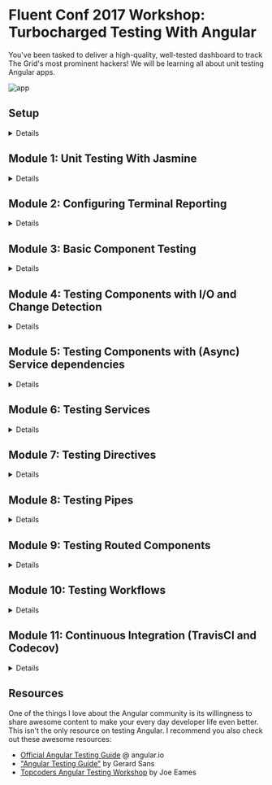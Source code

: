 # Fluent Conf 2017 Workshop: Turbocharged Testing With Angular

You've been tasked to deliver a high-quality, well-tested dashboard to track The Grid's most prominent hackers! We will be learning all about unit testing Angular apps.

![app](https://raw.githubusercontent.com/victormejia/fluent-angular-testing-workshop/master/screenshots/app-screenshot.png)

## Setup

<details>
  <summary>Details</summary>

This project was generated with [Angular CLI](https://github.com/angular/angular-cli) version 1.0.6.

### Tools Needed
  * Git
  * Node (at least 6.10)
  * npm (at least 3.10)
  * latest Google Chrome
  * latest Google Chrome Canary (important!)
  * GitHub account
  * Visual Studio Code editor

### Configure Project
You will need to do the following:
  * fork this repo to your GitHub account
  * clone your fork locally
  * Globally install the Angular CLI: `npm install -g @angular/cli`
  * inside `fluent-angular-testing-workshop`, install dependencies: `npm install`

### Verify

The following commands should work:

`npm start`: should open your browser and display the app we will be working with:

![app start](https://raw.githubusercontent.com/victormejia/fluent-angular-testing-workshop/master/screenshots/app-screenshot.png)

`npm test`: should yield output similar to this (no errors):

![test start](https://raw.githubusercontent.com/victormejia/fluent-angular-testing-workshop/master/screenshots/npm-test-initial.png)

### Create branch

`git checkout -b solution`

We will be working on a new branch and working through the modules. In the last module, we will be opening a pull request and using TravisCI to run our builds.

### Exercises and Solution
The empty exercise files you'll be completing end in `*.spec.ts`. The solutions are right next to the file, which are named `*.specx.ts`. If you to switch between running your specs vs. the solution, in `src/app.test.ts`, change the regex for the specs to:

```js
const context = require.context('./', true, /\.specx\.ts$/);
```

</details>

## Module 1: Unit Testing With Jasmine

<details>
  <summary>Details</summary>

### Why test?

The [Angular Testing Guide](https://angular.io/guide/testing) puts it very clearly:
  * Unit tests guard against breaking existing code (“regressions”) when we make changes.
  * Unit tetss clarify what the code does (use as documentation).
  * They reveal mistakes in design and implementation. Tests force us to look at our code from many angles and also make your code more modular.

### Jasmine
  * A BDD framework for JS code
  * standalone, no DOM required
  * Clean syntax: describe, it, expect
  * Others: Mocha, QUnit, Jest (Facebook)
  * Often used with a mocking library like Sinon

### Sample Module

```js
const SuperAwesomeModule = {
  featureA: () => {
    ...
  },
  featureB: () => {
    ...
  }
}
```

### Suites
  * test suite begins with "describe"
  * takes a string (spec suite title) and a function (block of code being tested)
  * suites can be nested

```js
describe('SuperAwesomeModule', () => {
  describe('featureA', () => {

  });

  describe('featureB', () => {

  });
});
```

### Specs
  * call global Jasmine function `it(<string>, <fn>)`
  * a spec contains one or more expectations
  * expectation: an assertion that is either true or false.
  * spec with all true expectations: pass
  * spec with one or more false expectations: fail

```js
describe('SuperAwesomeModule', () => {
  describe('featureA', () => {
    it('should calculate some super awesome calculation', () => {
        ...
    });

    it('should also do this correctly', () => {
        ...
    });
  });
});
```

### Expectations and Matchers
  * call global Jasmine function `expect(<actual>).<matcher(expectedValue)>`
  * a matcher implements boolean comparison between the actual value and the expected value

```js
describe('SuperAwesomeModule', () => {
  describe('featureA', () => {
    it('should calculate some super awesome calculation', () => {
        expect(SuperAwesomeModule.featureA([1, 2, 4]).toEqual(7);
    });

    it('should also do this correctly', () => {
        expect(SuperAwesomeModule.featureB('...').toBe(true);
    });
  });
});
```

### Included Matchers
```js
expect(foo).toBe(true); // uses JS strict equality
expect(foo).not.toBe(true);
expect(foo).toEqual(482); // uses deep equality, recursive search through objects
expect(foo).toBeDefined();
expect(foo).not.toBeDefined();
expect(foo).toBeUndefined();
expect(foo).toBeTruthy(); // boolean cast testing
expect(foo).toBeFalsy();
expect(foo).toContain('student'); // find item in array
expect(e).toBeLessThan(pi);
expect(pi).toBeGreaterThan(e);
expect(a).toBeCloseTo(b, 2); // a to be close to b by 2 decimal points
```

### Included Matchers: Exceptions
```js
expect(() => {
  foo(1, '2')
}).toThrowError();

expect(() => {
  foo(1, '2')
}).toThrow(new Error('Invalid parameter type.')
```

### Setup and Teardown
```js
describe('ApiService', function() {
  const serviceInTest;

  beforeEach(function() {
    serviceInTest = new ApiService();
  });

  afterEach(function() {
   ...
  });

  it('retrieves data', function() {
    ...
  });

  it('updates data', function() {
    ...
  });
});
```


### Disabling suites/specs
```js
describe('SuperAwesomeModule', () => {
  xdescribe('featureA', () => {
    it('should ...', () => {

    });

    it('should ...', () => {

    });
  });

  describe('featureB', () => {
    xit('should ...', () => {

    });

    it('should ...', () => {

    });
  });
});
```

### Spies
  * test double functions called spies.
  * can stub any function and tracks calls to it and all arguments.
  * A spy only exists in the describe or it block in which it is defined, and will be removed after each spec.
```js
describe('SuperAwesomeModule', function() {
  beforeEach(function() {
    // track all calls to SuperAwesomeModule.asyncHelperFunction()
    // and return a mock response
    spyOn(SuperAwesomeModule, 'asyncHelperFunction').and.returnValue(Promise.resolve(mockData))
  });

  describe('featureA', function() {
    it('should ...', function() {
      expect(SuperAwesomeModule.featureA(x)).toBe(y);

      // matchers for spies
      expect(SuperAwesomeModule.asyncHelperFunction).toHaveBeenCalled();
    });
  });
});
```


### Asynchronous support
  * spec will not start until the done function is called in the call to beforeEach
  * spec will not complete until its done is called.
  * Default timeout is 5 seconds, can override: jasmine.DEFAULT_TIMEOUT_INTERVAL

```js
describe('long asynchronous specs', function() {
  beforeEach(function(done) {
    done();
  }, 1000);

  it('takes a long time', function(done) {
    setTimeout(function() {
      done();
    }, 9000);
  }, 10000);

  afterEach(function(done) {
    done();
  }, 1000);
});
```

### Tasks

We will test drive the implementation of a `scoreCalculator` function (sums up scores) that satisfies the following:
  * `should work with one number`
  * `should work with more than one score`
  * `should treat negative scores as 0`
  * `should return zero with empty input`
</details>

## Module 2: Configuring Terminal Reporting

<details>
  <summary>Details</summary>

Inside the Angular project, running `ng test --single-run --code-coverage` will output something like this:

![terminal](https://raw.githubusercontent.com/victormejia/fluent-angular-testing-workshop/master/screenshots/Screen%20Shot%202017-06-07%20at%202.57.12%20PM.png)

It's a bit difficult to know which tests exactly ran, so let's configure our terminal spec reporting. To do so, you will need to install the `karma-spec-reporter` plugin and configure `karma.conf.js`. It should already be included when you ran the initial `npm install`.

**Tasks**:

  * in the `plugins`, require the `karma-spec-reporter`: `require('karma-spec-reporter')`
  * in the `reporters`, replace `'progress'` with `'spec'`
  * in the `reports` array inside the `coverageIstanbulReporter` object, add `'text-summary'`

Now, when you run your tests, you should get something like this:

![terminal](https://raw.githubusercontent.com/victormejia/fluent-angular-testing-workshop/master/screenshots/Screen%20Shot%202017-06-08%20at%2011.34.09%20AM.png)

</details>

## Module 3: Basic Component Testing

<details>
  <summary>Details</summary>

**Code**: `src/app/core/menu`

In this module, we will learn the basic steps in setting up unit tests using the Angular testing utilities. There are [3 standard methods of testing Angular components](https://vsavkin.com/three-ways-to-test-angular-2-components-dcea8e90bd8d):

  * **Isolated** tests: we treat the component class as vanilla JS. Don't render the component.
  * **Shallow** tests: use the Angular testing utilities to render the component, but don't render children components.
  * **Integration** tests: **not** end-to-end tests here. In this method we render children components also.

When testing components, we will be using the **shallow** method of testing components, and when our components take in inputs, and/or we want to test outputs, we will use a test host component.

#### Basic Setup

We first need to import a few of the testing utilities, and also the component to test:

```js
import { async, ComponentFixture, TestBed } from '@angular/core/testing';
import { MenuComponent } from './menu.component';
```

We start our describe block, and before each of our tests, we want to configure the testing module. In the declarations property is where you declare the component being tested. We first compile the components in test:

```js
let component: MenuComponent;
let fixture: ComponentFixture<MenuComponent>;

beforeEach(async(() => {
  TestBed.configureTestingModule({
    declarations: [ MenuComponent ]
  })
  .compileComponents();
}));
```

`compileComponents()` will ensure that external templates and styles are inlined. This is an async operation, so we use the `async` utility, which runs it in a special *async test zone*. If you're using webpack, this isn't needed, but it's a good idea to always have this here in case your build system changes.

We then get handles on two important pieces:

```js
beforeEach(() => {
  fixture = TestBed.createComponent(MenuComponent);
  component = fixture.componentInstance;
  fixture.detectChanges();
});
```

* fixture : A fixture for debugging and testing a component. Provides access to the component instance and also the `DebugElement`, a handle on the component's DOM element.
* component : The component instance

`fixture.detectChanges()` initializes the component (calling `ngOnInit()`) and runs the change detection cycle.

With setup out of the way, we can start writing assertions. For instance, a test to ensure that two menu items get rendered:

```js
it('should render two menu items', () => {
  const menuItems = fixture.debugElement.queryAll(By.css('a'));
  expect(menuItems.length).toBe(2);
});
```

We use the `debugElement`'s `queryAll` method to retrieve all `DebugElements` that satisfy the search, and using the `By.css` utitlity.

Running this, you will get an error:

`Can't bind to 'routerLink' since it isn't a known property of 'a'`.

Since we aren't importing the module for routing, Angular doesn't recognize this directive. However, we want to **shallow** test, so we will tell Angular to ignore components and directives not included in the `declarations` property by using the `NO_ERRORS_SCHEMA` constant:

```js
import { NO_ERRORS_SCHEMA } from '@angular/core';
```

and declare a new `schemas` property when confiuring the test module:

```js
schemas: [NO_ERRORS_SCHEMA]
```

### Tasks

Write a spec `'should render a different hacker link title'`.
  * change the component's `hackerLink` property to something else
  * trigger a change detection cycle
  * Use the `debugElement` and the `By` utiltity to assert that the new title is reflected in the DOM.

***hint***: Once you obtain the `debugElement` reference to the hacker link, you can get the native `HTMLElement` through the `nativeElement` property.

</details>

## Module 4: Testing Components with I/O and Change Detection

<details>
  <summary>Details</summary>

**Code**: `src/app/status`

In this module, we will learn how to test components with inputs and outputs. The best way to test this kind of components is by using a *test host component*. Essentially, in your test you create a parent component which houses the component you want to test. This way, it's very easy to feed it inputs, and to listen for any output events.

We will be looking at the `StatusComponent`, which has the following behavior:

![status component](https://raw.githubusercontent.com/victormejia/fluent-angular-testing-workshop/master/screenshots/status-component.gif)

This is how it is used:

```html
<app-status [status]="hacker.status" (newStatus)="updateStatus($event)"></app-status>
```

It takes in as input a `status` which can be `'danger'`, `'safe'`, or `'warning'`. It also exposes a `newStatus` event, and whenever fired, it will call the specified function with the new message. If we take a look at the `StatusComponent` class and template, the `newStatus` event will get emitted when the status component is clicked on.

```html
<div class="status-pulse" (click)="refreshStatus()">
  <span class="pulse" [ngClass]="color"></span>
  <span class="dot" [ngClass]="color"></span>
</div>
```

With this knowledge, let's create a test host component:

```js
@Component({
  template: '<app-status [status]="appStatus" (newStatus)="updateStatus($event)"></app-status>'
})
class TestHostComponent {
  appStatus: string;
  updateStatus = jasmine.createSpy('statusSpy');
}
```

For the `TestBed` configuration, we will include both the `StatusComponent` and the `TestHostComponent` in the declarations. We then obtain a fixture on the test host component, and the test host component instance. Do not call `fixture.detectChanges` here since that will trigger the `ngOnInit` method.

```js
let testHost: TestHostComponent;
let fixture: ComponentFixture<TestHostComponent>;

beforeEach(async(() => {
  TestBed.configureTestingModule({
    declarations: [ StatusComponent, TestHostComponent ]
  })
  .compileComponents();
}));

beforeEach(() => {
  fixture = TestBed.createComponent(TestHostComponent);
  testHost = fixture.componentInstance;
});
```

With the setup out of the way, we are now ready to write some tests.

### Tasks:

Complete the following tests:
  * `should set pulse color to green when input is "safe"`
  * `should set pulse color to yellow when input is "warning"`
  * `should set pulse color to red when input is "danger"`
  * `should set pulse color to green when input is undefined`
  * `should output a new message when clicked`

For the first four tests, you want to follow these steps:
  * Arrange: set the `appStatus` property on the test host component to what you are currently testing, so something like `'safe'`
  * Act: trigger a change detection cycle (`fixture.detectChanges()`), and get a reference to the element with class of `.pulse`. Use the `fixture.debugElement.query()` utility, and `By.css()`. This would look something like `fixture.debugElement.query(By.css('.pulse')).nativeElement`
  * Assert: You can then assert things about the `classList` property of the element.

For the last test:
  * Arrange: get a reference to the main container with class `.status-pulse`
  * Act: simulate a `click()`
  * Assert: the `testHost.updateStatus` function/spy should have been called. You can also assert things about the argument.
</details>

## Module 5: Testing Components with (Async) Service dependencies

<details>
  <summary>Details</summary>

**Reference**: [Test a component with an async service](https://angular.io/guide/testing#test-a-component-with-an-async-service)

**Code**: `src/app/hacker-list`

In this module, we will learn how to test components with (async) service dependencies. When performing such tests, we must specify the injected services in the `providers` property when configuring the testing module:

```js
TestBed.configureTestingModule({
  declarations: [ HackerListComponent ],
  providers: [
    { provide: ApiService, useValue: mockApiService },
    { provide: Router, useValue: mockRouter }
  ],
  schemas: [NO_ERRORS_SCHEMA]
})
```

Here we are using the `provide` object literal, such that when the DI system retrieves the `ApiService`, it will use the provided value. Here we don't provide the real service, but instead a mock service. The `mockApiService` should simply be an object that has the same interface as the actual `ApiService`:

```js
const mockApiService = {
  getHackers: () => { }
};
```

This component only utilizes the `navigate` method of the router, so we can also create a mock for that.

```js
const mockRouter = {
  navigate: () => { }
};
```

At the top of the describe block, in addition to declaring variables for the `component` and `fixture`,we also want to declare a variable to hold a reference to the injected service:

```js
let component: HackerListComponent;
let fixture: ComponentFixture<HackerListComponent>;
let api: ApiService;
```

How do we get the injected service? The best way to do so is to get it from the component's injector:

```js
api = fixture.debugElement.injector.get(ApiService);
```

From here on, we can spy on `api`, and not the `mockApiService`. It is simply a clone of that object.

### Testing Async

Suppose one of your components method performs async work:

```js
ngOnInit() {
  this.api.getProducts()
    .then((data: any) => {
      this.products = data;
    });
}
```

In your test, you should first spy on the service mock and return a controlled response:

```js
spyOn(api, 'getProducts').and.returnValue(Promise.resolve(mockProducts));
```

Then, there are two methods of testing this:
  * use `async` and `fixture.whenStable`
  * use `fakeAsync` and `tick`

The first is to use the `async` testing utility, which is a function that returns a function, which becomes the second argument to the `it` call. You must then uses the fixture's `whenStable` method which returns a promise when all async work within this test is complete.

```js
it('...', async(() => {
  spyOn(api, 'getProducts').and.returnValue(Promise.resolve(mockProducts));

  component.ngOnInit();

  fixture.whenStable()
    .then(() => {
      expect(...).toEqual(...);
    });
}));
```

The second method is to use the `fakeAsync` testing utility. It allows you to write a test in a more linear fashion:

```js
it('...', fakeAsync(() => {
  spyOn(api, 'getProducts').and.returnValue(Promise.resolve(mockProducts));

  component.ngOnInit();

  flush(); // "flushes" asynchronous tasks

  expect(...).toEqual(...);
}));
```

If you need fine time control, the `tick` function simulates the passage of time, and it can take in an optional argument of milliseconds.

### Tasks
Write tests for the `initial display` (`describe` block)
  * `makes a call to api.getHackers`
  * `sets initial data (using async)`: Since `ngOnInit` performs async work, we use the `async` testing utility
  * `sets initial data (using fakeAsync)'`: use `fakeAsync` instead. You will need to use the `tick` function here

Write a test for the `click on hacker` (`describe` block):
  * `should navigate to the hacker/:id path`

**Relevant imports**:
```js
import { async, ComponentFixture, TestBed, fakeAsync, flush } from '@angular/core/testing';
import { HackerListComponent } from './hacker-list.component';
import { NO_ERRORS_SCHEMA } from '@angular/core';
import { ApiService } from '../core/services/api.service';
import { Router } from '@angular/router';
import { By } from '@angular/platform-browser';
import { mockHackers } from '../core/helpers.spec';
```

</details>

## Module 6: Testing Services

<details>
  <summary>Details</summary>

**Code**: `src/app/core/services`

When it comes to testing services in Angular, you could write *isolated* tests (no Angular testing utilities) or *shallow* tests (using Angular utilities like the `TestBed` and the `inject` function). I recommend writing isolated tests for services, as they are essentially just a class, as adding in the Angular helping utilities will probably just add complexity to your tests. If your service depends on other services, you can easily stub them out.

Here is our basic `ApiService`:

```js
@Injectable()
export class ApiService {

  baseUrl = '/api';

  constructor(public http: Http) { }

  getHackers() {
    return this.http.get(`${this.baseUrl}/hackers`)
      .toPromise()
      .then((res: Response) => res.json());
  }

  getHackerDetails(id: string) {
    return this.http.get(`${this.baseUrl}/hackers/${id}`)
      .toPromise()
      .then((res: Response) => res.json());
  }
}
```

When testing services, at the top of your describe block, you will need to declare the a variable that will hold the reference to your service, and create spies for any dependencies.

```js
let service: ApiService;
const httpSpy = jasmine.createSpyObj('http', ['get']);
```

Using the `createSpyObj` method gives us great flexibility as we can instruct it to return different values as needed. Unit tests should isolated, fast, and should not make external http requests, which is why we will stub out the `Http` service instead.

Before each spec, create a brand new instance of the service:

```js
beforeEach(() => {
  service = new ApiService(httpSpy);
});
```

Now for each spec, the structure will look like this:

```js
it('...', (done) => {
  // create a mock response

  // instruct any dependent service to return the mock response
  // by using the spy object

  // make the call to your service

  // if the call is async (returns a Promise), you can listen
  // for when the problem resolves, assert, and then call done()
});
```

Note here that we are using the Jasmine built-in done function. This suffices for our unit tests, and there really is no need to bring in the `async` or `fakeAsync` utilities. In fact, when dealing with Observables, you will have to use the `done` function instead.

### Tasks
Write the following unit tests for both the `getHackers` and `getHackerDetails` of the `ApiService`.
  * `getHackers`: `'should return list of hackers'`: You should assert that `http.get` gets called with `'/api/hackers'`, and the data returned is the mock data.
  * `getHackerDetails`: `'should return hacker details given hacker id'`: You should assert that `http.get` gets called with `'/api/hackers/${id}''`, and the data returned is the mock data.

</details>

## Module 7: Testing Directives

<details>
  <summary>Details</summary>

**Code**: `src/app/core/directives`

An attribute directive is used to modify behavior of an existing element or component. Suppose we have a directive that can be added to an input element to prevent numeric input. We can easily achieve this using a `@HostListener` and listening for the `keydown` event.

```js
import { Directive, HostListener, ElementRef } from '@angular/core';

@Directive({
  selector: '[appNonNumeric]'
})
export class NonNumericDirective {

  constructor(private element: ElementRef) { }

  @HostListener('keydown', ['$event'])
  onKeydown(event) {
    event.preventDefault();

    const numberRegex = /[0-9]/;

    if (!numberRegex.test(event.key)) {
      this.element.nativeElement.value = event.key;
    }
  }
}

```

And its usage:

```html
<input appNonNumeric type="text" placeholder="Search...">
````

Looking at the implementation, you could very well write an isolated test and test the `onKeydown` method. However, we want to test how this directive will make other elements behave. We will be using a test host component along with the Angular testing utitlies.

A test host component can look like this:

```js
@Component({
  template: `<input appNonNumeric type="text"/>
             <textarea appNonNumeric></textarea>`
})
class TestHostComponent {
}
```

When testing this, we can use the `debugElement` and `By` to query for the input. `DebugElement`s have a useful `triggerEventHandler` that you can call. In this case, we would trigger the `keydown` event.

### Tasks:
Complete the following tests:
  * `should allow regular text input`: You should query for the `input` element, and trigger the `keydown` event handler. Create a mock event, and call `input.triggerEventHandler('keydown', event)`.
  * `should not allow numeric text input for input elements`: Similar setup to the first one, except the event's key property should be a string containing a number
  * `should allow regular text input for textarea elements`
  * `should not allow numeric text input for textarea elements`

</details>

## Module 8: Testing Pipes

<details>
  <summary>Details</summary>

**Code**: `app/core/pipes`

In this module we will learn how to test pipes. Testing pipes in Angular is actually very easy, there is really no set up as we are writing vanilla jasmine tests, without any Angular testing utilities. You should write these kind of isolated tests for both services and pipes.

Suppose we have a pipe to transform any string input to all uppercase letters:

```js
import { Pipe, PipeTransform } from '@angular/core';

@Pipe({
  name: 'uppercase'
})
export class UppercasePipe implements PipeTransform {

  transform(input: string): any {
    return input.toUpperCase();
  }

}
```

To test, we are simply testing a class. Below is the setup and some sample tests:

```js
import { UppercasePipe } from './uppercase.pipe';

describe('UppercasePipe', () => {
  let pipe: UppercasePipe;

  beforeEach(() => {
    pipe = new UppercasePipe();
  });

  it('creates an instance', () => {
    expect(pipe).toBeTruthy();
  });

  it('transforms input string to uppercase', () => {
    expect(pipe.transform('angular rocks!')).toBe('ANGULAR ROCKS!');
  });
});
```

### Tasks
In these exercises, we are going to test-drive the implementation of the `ShortDatePipe`, which will transform an input ISO date string and return a "short date" format.

```
'1960-06-01T11:01:12.720Z' ----> '06/01/1960, 11:01am'
```

Complete the following tests:
  * `creates an instance`
  * `should not throw error`
  * `returned value should contain date format dd/mm/yyyy`
  * `returned value should contain time hh:mm[am|pm]`
  * `should convert ISO string to correct date format (am)`
  * `should convert ISO string to correct date format (pm)`

You can use this sample data:
  * `'1972-08-23T15:22:34.694Z' ----> '06/01/1960, 11:01am'`
  * `'1980-10-04T21:35:51.869Z' ----> '10/04/1980, 09:35pm'`

</details>

## Module 9: Testing Routed Components

<details>
  <summary>Details</summary>

**Code**: `src/app/hacker-detail`

Testing routed components is not much different than testing components with async services, the only difference is that instead of dealing with timers or Promises, most likely you'll be dealing with `Observables` since the router exposes certain `Observable` properties to read information from the current route.

Take for instance the `HackerDetailComponent`:

```js
@Component({
  selector: 'app-hacker-detail',
  templateUrl: './hacker-detail.component.html',
  styleUrls: ['./hacker-detail.component.scss']
})
export class HackerDetailComponent implements OnInit {
  @Input() id: string;
  hacker: Hacker;

  constructor(private api: ApiService, private route: ActivatedRoute) { }

  ngOnInit() {
    this.route.params.subscribe(params => {
      this.id = params['id'];
      this.renderDetails(this.id);
    });
  }

  renderDetails(id: string) {
    this.api.getHackerDetails(id)
      .then((data) => {
        this.hacker = data;
      });
  }

}
```

It has two injected dependencies, the `ApiService` and the `ActivatedRoute`. You know how to create a mock for the api service (simply return a resolved promise). However, the `params` property is an observable that emits an object. Here, we care about the `id` param, since our route was declared as `hackers/:id`.

At the beginning of the describe block, you can create mocks for both:

```js
const mockApiService = {
  getHackerDetails: (id) => Promise.resolve(mockHackers[3])
};

const mockActivatedRoute = {
  params: Observable.of({ id: 'f1b2e9bf-2794-4ccf-a869-9ddb93478f70'})
};
```

Using `Observable.of()` is a very convinient way of wrapping objects into an observable.

When configuring the `TestBed`, for the providers you instruct Angular to use these when the service dependencies are injected:

```js
providers: [
  { provide: ApiService, useValue: mockApiService },
  { provide: ActivatedRoute, useValue: mockActivatedRoute }
],
```

In your specs, calling `fixture.detectChanges()` will trigger `ngOnInit`, which will retrieve the id parameter, and then call `renderDetails`, which will then call the `getHackerDetails` method on the `api`. Lots of async here, so use `async()` along with `fixture.whenStable()`.

### Tasks:
Complete the following tests:
  * `should set the correct hacker name`
  * `should set the correct hacker status message`
</details>

## Module 10: Testing Workflows

<details>
  <summary>Details</summary>

There are specific things that as a developer and tester and you can do to create a better testing workflow. From terminal reporting, to commit hooks, you should take advantage of the tools available.

### Setup and Configuration

The Angular CLI generates a project for you with testing included out of the box. It's a good idea to generate code coverage reports when you run your tests:

```
ng test --single-run --codecoverage
```

Better yet, create an npm script for this:

```
"test": "ng test --single-run --code-coverage"
```

and also a script to watch your tests automatically:

```
"test:watch": "ng test --code-coverage"
```

Also, configure terminal reporting (refer to Module 2 above).

### Enforcing coverage thresholds

There are mixed opinions on whether or not you should enforce coverage thresholds. Sure, a codebase of 99% coverage may not necessarily mean that your code is bug free, but tested code is one major step in the way of producing clean code. Enforcing coverage thresholds will promote testability among your team (specially if your team is new to testing), and you can ensure that untested code is not making its way to your codebase.

Install the `karma-istanbul-threshold` module:

```
npm i karma-istanbul-threshold --save-dev
```

and add it to the plugins in `karma.conf.js`:

```js
plugins: [
  require('karma-jasmine'),
  require('karma-chrome-launcher'),
  require('karma-jasmine-html-reporter'),
  require('karma-coverage-istanbul-reporter'),
  require('karma-istanbul-threshold'),
  require('@angular/cli/plugins/karma'),
  require('karma-spec-reporter')
],
```

add the `'json'` reporter to the `coverageIstanbulReporter` object:

```js
coverageIstanbulReporter: {
  reports: [ 'html', 'lcovonly', 'json', 'text-summary' ],
  fixWebpackSourcePaths: true
},
```

add the `'istanbul-threshold'` reporter:

```js
reporters: config.angularCli && config.angularCli.codeCoverage
            ? ['spec', 'coverage-istanbul', 'istanbul-threshold']
            : ['spec', 'kjhtml'],
```

and finally, configure the thresholds:

```js
istanbulThresholdReporter: {
 src: 'coverage/coverage-final.json',
 reporters: ['text'],
 thresholds: {
   global: {
     statements: 90,
     branches: 65,
     lines: 90,
     functions: 90,
   },
   each: {
     statements: 80,
     branches: 60,
     lines: 60,
     functions: 80,
   },
 }
},
```

Now, if any of these stats fall below the specified thresholds, running `ng test` will fail, even if each spec is passing:

![coverage](https://raw.githubusercontent.com/victormejia/fluent-angular-testing-workshop/master/screenshots/coverage.png)

### Preventing bad commits

Husky can be used to easily configure git hooks to prevent bad commits. It's an npm module, so install it:

```
npm i --save-dev husky
```

Then, you can configure a `precommit` and `prepush` hook by simply adding npm scripts:

```js
"precommit": "npm run lint",
"prepush": "ng test --single-run --code-coverage"
```

Before committing, it will run the linter, and before pushing your branch, it will run the test suite. This combined with coverage thresholds can provide a powerful way of enforcing clean, tested code.
</details>

## Module 11: Continuous Integration (TravisCI and Codecov)

<details>
  <summary>Details</summary>

You can use TravisCI to automatically test your code as it's pushed to GitHub, and configure it to run for every pull request.

Head over to [TravisCI](https://travis-ci.org/) and sign in with your GitHub account. You can then "flick the repository" switch to "on" for your repo. The next step is to add a .travis.yml file.

```yml
dist: trusty
sudo: required
language: node_js
node_js:
  - '6'
addons:
  apt:
    packages:
      - google-chrome-beta
env:
  - CHROME_CANARY_BIN=/usr/bin/google-chrome-beta
before_script:
  - export DISPLAY=:99.0
  - sh -e /etc/init.d/xvfb start &
  - sleep 3
install:
  - npm install
  - npm install -g codecov
script:
  - npm test
  - codecov -f coverage/coverage-final.json
```

There is a a lot going on here. We are instructing TravisCI to use Ubuntu Trusty, Node 6.x, and further instructions to in order to get Chrome Canary headless running. In addition, we will be using [codecov.io](https://codecov.io/) in order to provide coverage reports for us. It works out of the box with TravisCI, simply sign up using your GitHub account.

Once you open a PR or push any branch, it will trigger a TravisCI build:

![travis ci building](https://raw.githubusercontent.com/victormejia/fluent-angular-testing-workshop/master/screenshots/travis-ci-building.png)

If the build fails, you will know both on GitHub and on TravisCI:

![travis ci failed](https://raw.githubusercontent.com/victormejia/fluent-angular-testing-workshop/master/screenshots/travis-ci-failed-log.png)

Once fixed, repush your branch, and the build triggers again:

![travis ci passed](https://raw.githubusercontent.com/victormejia/fluent-angular-testing-workshop/master/screenshots/travis-ci-passed-gh.png)

In addition, since we have enabled reporting with Codecov, we get a codecov bot reporting the coverage:

![codecov bot](https://raw.githubusercontent.com/victormejia/fluent-angular-testing-workshop/master/screenshots/codecov-bot.png)
</details>

## Resources
One of the things I love about the Angular community is its willingness to share awesome content to make your every day developer life even better. This isn't the only resource on testing Angular. I recommend you also check out these awesome resources:

  * [Official Angular Testing Guide](https://angular.io/guide/testing) @ angular.io
  * ["Angular Testing Guide"](https://medium.com/google-developer-experts/angular-2-testing-guide-a485b6cb1ef0) by Gerard Sans
  * [Topcoders Angular Testing Workshop](https://github.com/joeeames/TopCoders-angular2-testing) by Joe Eames
